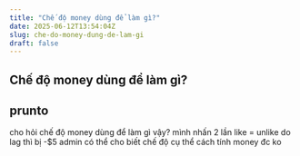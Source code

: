 ```yaml
---
title: "Chế độ money dùng để làm gì?"
date: 2025-06-12T13:54:04Z
slug: che-do-money-dung-de-lam-gi
draft: false
---
```


## Chế độ money dùng để làm gì?

## prunto

cho hỏi chế độ money dùng để làm gì vậy? mình nhấn 2 lần like = unlike do lag thì bị -$5  admin có thể cho biết chế độ cụ thể cách tính money đc ko